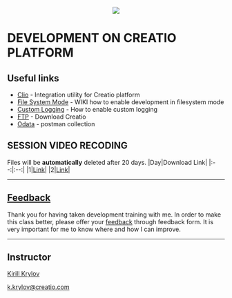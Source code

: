 <p align="center">
    <a href="https://www.creatio.com/">
            <img src="https://github.com/kirillkrylov/ImagesAndPages/wiki/Img/accelerateBannerBlue.png">
    </a>
</p>

# DEVELOPMENT ON CREATIO PLATFORM

## Useful links
- [Clio][clio] - Integration utility for Creatio platform 
- [File System Mode][fsmode] - WIKI how to enable development in filesystem mode
- [Custom Logging][nlog] - How to enable custom logging
- [FTP] - Download Creatio
- [Odata] - postman collection
<!-- - Import Postman Environment and Collection from Postman folder. This folder includes DataService requests -->
<!-- - [Import Visual Studio][vsTpl] Templates provided in VisualStudioTemplate folder. -->



## SESSION VIDEO RECODING
Files will be **automatically** deleted after 20 days.
|Day|Download Link|
|:--:|:--:|
|1|[Link][d1v]|
|2|[Link][d2v]|
<!-- 
|3|[Link][d3v]|
|4|[Link][d4v]|
|5|[Link][d5v]|
|6|[Link][d6v]|
|7|[Link][d7v]|
|8|[Link][d8v]|  
-->

---
## [Feedback][feedBackForm]
Thank you for having taken development training with me. In order to make this class better, please offer your [feedback][feedBackForm] through feedback form. It is very important for me to know where and how I can improve.

---
## Instructor
[Kirill Krylov][about]


<a href="mailto:k.krylov@creatio.com">k.krylov@creatio.com</a><br />


<!-- Named Links -->
[d1v]: https://creatio-global.zoom.us/rec/share/RylmwmFCZ1Al1mnRCdm9SBGokz4hZGLzaAnY19k1j73Z4MrUqVoWdWvjCnu1hHZS.hvyNxWGrrMb_2l8f
[d2v]: https://creatio-global.zoom.us/rec/share/qbifNNlQN6x0ugljglPPHJve_SlXa3GYnMx7S7XYI0WEI9sVt9vnsWrmtRxxHgyb.i_mzxDo-i_3XE6a1s
<!-- 
[d3v]: 
[d4v]: 
[d5v]: 
[d6v]: 
[d7v]: 
[d8v]:  
-->

<!-- Links -->
[clio]:https://github.com/Advance-Technologies-Foundation/clio
[fsmode]:https://github.com/Academy-Creatio/TrainingProgramm/wiki/Enable-development-in-FileSystem-Mode
[nlog]:https://github.com/Academy-Creatio/TrainingProgramm/wiki/Custom-Logging-with-NLog
[oData]:https://documenter.getpostman.com/view/10204500/SztHX5Qb?version=latest
[vsTpl]:https://docs.microsoft.com/en-us/visualstudio/ide/how-to-create-item-templates?view=vs-2019
[ftp]:http://ftp.bpmonline.com/support/downloads/!Release/installation_files/

[about]:https://github.com/kirillkrylov/ImagesAndPages/wiki/Kirill-Krylov,-CPA
[feedBackForm]: https://forms.office.com/Pages/ResponsePage.aspx?id=-6Jce0OmhUOLOTaTQnDHFs1n4KjdfnVBtjvFqBN3Vk9UOTZNWkhBN1JCM1lYQjJIQlk0NUJFNVhNSy4u